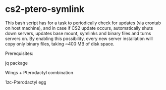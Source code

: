 # cs2-ptero-symlink
This bash script has for a task to periodically check for updates (via crontab on host machine), and in case if CS2 update occurs, automatically shuts down servers, updates base mount, symlinks and binary files and turns servers on.
By enabling this possibility, every new server installation will copy only binary files, taking ~400 MB of disk space.


Prerequisites:

jq package

Wings + Pterodactyl combination

1zc-Pterodactyl egg

